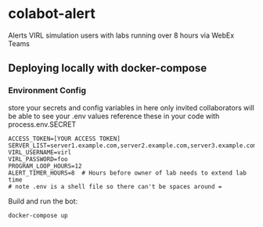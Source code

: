 # colabot-alert
Alerts VIRL simulation users with labs running over 8 hours via WebEx Teams 

## Deploying locally with docker-compose
### Environment Config
store your secrets and config variables in here
only invited collaborators will be able to see your .env values
reference these in your code with process.env.SECRET
```
ACCESS_TOKEN=[YOUR ACCESS TOKEN]
SERVER_LIST=server1.example.com,server2.example.com,server3.example.com
VIRL_USERNAME=virl
VIRL_PASSWORD=foo
PROGRAM_LOOP_HOURS=12
ALERT_TIMER_HOURS=8  # Hours before owner of lab needs to extend lab time
# note .env is a shell file so there can't be spaces around =
```
Build and run the bot:
```
docker-compose up
```
